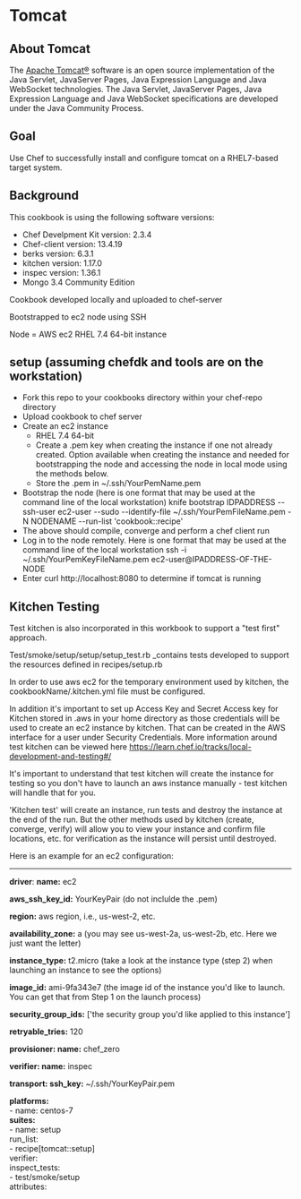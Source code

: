 # Tomcat

## About Tomcat

The [Apache Tomcat®](http://tomcat.apache.org/) software is an open source implementation of the Java Servlet, JavaServer Pages, Java Expression Language and Java WebSocket technologies. The Java Servlet, JavaServer Pages, Java Expression Language and Java WebSocket specifications are developed under the Java Community Process.
## Goal

Use Chef to successfully install and configure tomcat on a RHEL7-based target system.

## Background

This cookbook is using the following software versions:
- Chef Develpment Kit version: 2.3.4
- Chef-client version: 13.4.19
- berks version: 6.3.1
- kitchen version: 1.17.0
- inspec version: 1.36.1
- Mongo 3.4 Community Edition

Cookbook developed locally and uploaded to chef-server

Bootstrapped to ec2 node using SSH

Node = AWS ec2 RHEL 7.4 64-bit instance

## setup (assuming chefdk and tools are on the workstation)

- Fork this repo to your cookbooks directory within your chef-repo directory
- Upload cookbook to chef server
- Create an ec2 instance
    - RHEL 7.4 64-bit
    - Create a .pem key when creating the instance if one not already created.  Option available when creating the instance         and needed for bootstrapping the node and accessing the node in local mode using the methods below.
    - Store the .pem in ~/.ssh/YourPemName.pem
- Bootstrap the node (here is one format that may be used at the command line of the local workstation)
  knife bootstrap IDPADDRESS --ssh-user ec2-user --sudo --identify-file ~/.ssh/YourPemFileName.pem -N NODENAME --run-list 'cookbook::recipe'
- The above should compile, converge and perform a chef client run
- Log in to the node remotely.  Here is one format that may be used at the command line of the local workstation
        ssh -i ~/.ssh/YourPemKeyFileName.pem ec2-user@IPADDRESS-OF-THE-NODE
- Enter curl http://localhost:8080 to determine if tomcat is running

## Kitchen Testing

Test kitchen is also incorporated in this workbook to support a "test first" approach.

Test/smoke/setup/setup/setup_test.rb _contains tests developed to support the resources defined in recipes/setup.rb

In order to use aws ec2 for the temporary environment used by kitchen, the cookbookName/.kitchen.yml file must be configured. 

In addition it's important to set up Access Key and Secret Access key for Kitchen stored in .aws in your home directory as those credentials will be used to create an ec2 instance by kitchen.  That can be created in the AWS interface for a user under Security Credentials.  More information around test kitchen can be viewed here https://learn.chef.io/tracks/local-development-and-testing#/

It's important to understand that test kitchen will create the instance for testing so you don't have to launch an aws instance manually - test kitchen will handle that for you.

'Kitchen test' will create an instance, run tests and destroy the instance at the end of the run.  But the other methods used by kitchen (create, converge, verify) will allow you to view your instance and confirm file locations, etc. for verification as the instance will persist until destroyed.

Here is an example for an ec2 configuration:

---
**driver**:
  **name:** ec2
  
  **aws_ssh_key_id:** YourKeyPair (do not inclulde the .pem)
  
  **region:** aws region, i.e., us-west-2, etc.
  
  **availability_zone:** a (you may see us-west-2a, us-west-2b, etc.  Here we just want the letter)
  
  **instance_type:** t2.micro (take a look at the instance type (step 2) when launching an instance to see the options)
  
  **image_id:** ami-9fa343e7 (the image id of the instance you'd like to launch.  You can get that from Step 1 on the launch                                process)
  
  **security_group_ids:** ['the security group you'd like applied to this instance']
  
  **retryable_tries:** 120

**provisioner:
  name:** chef_zero

**verifier:
  name:** inspec

**transport:
  ssh_key:** ~/.ssh/YourKeyPair.pem

**platforms:** <br>
    \- name: centos-7<br>
**suites:**<br>
    \- name: setup <br>
    run_list:<br>
        \- recipe[tomcat::setup]<br>
    verifier:<br>
        inspect_tests:<br>
         \- test/smoke/setup<br>
    attributes:<br>
    

